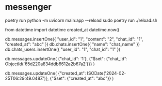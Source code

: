 # messenger

poetry run python -m uvicorn main:app --reload
sudo poetry run ./reload.sh

from datetime import datetime
created_at datetime.now()

db.messages.insertOne({
    "user_id": "1",
    "content": "2",
    "chat_id": "1",
    "created_at": "abc"
})
db.chats.insertOne({
    "name": "chat_name"
})
db.chats_users.insertOne({
    "user_id": "1",
    "chat_id": "1"
})

db.messages.updateOne( 
    {"chat_id": '1'}, 
    {"$set": {"chat_id": ObjectId('65d220a834ddb6612a2b67a2')}} 
)

db.messages.updateOne( 
    {"created_at": ISODate('2024-02-25T06:29:49.048Z')}, 
    {"$set": {"created_at": "abc"}} 
)